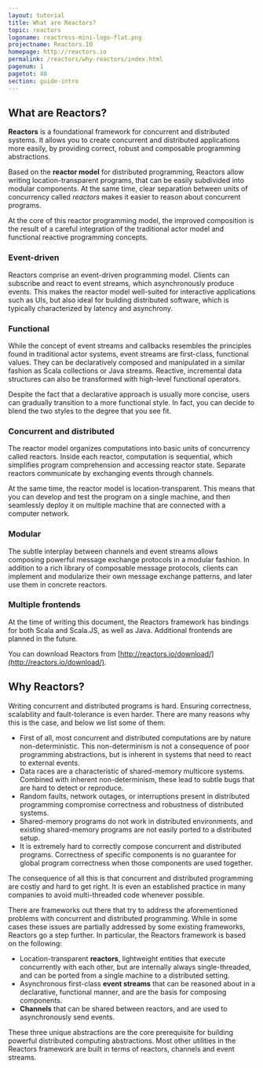 ```yaml
---
layout: tutorial
title: What are Reactors?
topic: reactors
logoname: reactress-mini-logo-flat.png
projectname: Reactors.IO
homepage: http://reactors.io
permalink: /reactors/why-reactors/index.html
pagenum: 1
pagetot: 40
section: guide-intro
---
```


## What are Reactors?

**Reactors** is a foundational framework for concurrent and distributed systems.
It allows you to create concurrent and distributed applications more easily,
by providing correct, robust and composable programming abstractions.

Based on the **reactor model** for distributed programming,
Reactors allow writing location-transparent programs,
that can be easily subdivided into modular components.
At the same time, clear separation between units of concurrency called *reactors*
makes it easier to reason about concurrent programs.

At the core of this reactor programming model,
the improved composition is the result of
a careful integration of the traditional actor model
and functional reactive programming concepts.


### Event-driven

Reactors comprise an event-driven programming model.
Clients can subscribe and react to event streams,
which asynchronously produce events.
This makes the reactor model well-suited for interactive applications such as UIs,
but also ideal for building distributed software,
which is typically characterized by latency and asynchrony.


### Functional

While the concept of event streams and callbacks
resembles the principles found in traditional actor systems,
event streams are first-class, functional values.
They can be declaratively composed and manipulated
in a similar fashion as Scala collections or Java streams.
Reactive, incremental data structures can
also be transformed with high-level functional operators.

Despite the fact that a declarative approach is usually more concise,
users can gradually transition to a more functional style.
In fact, you can decide to blend the two styles
to the degree that you see fit.


### Concurrent and distributed

The reactor model organizes computations
into basic units of concurrency called reactors.
Inside each reactor, computation is sequential,
which simplifies program comprehension and accessing reactor state.
Separate reactors communicate by exchanging events through channels.

At the same time,
the reactor model is location-transparent.
This means that you can develop and test the program on a single machine,
and then seamlessly deploy it on multiple machine that are connected
with a computer network.


### Modular

The subtle interplay between channels and event streams
allows composing powerful message exchange protocols in a modular fashion.
In addition to a rich library of composable message protocols,
clients can implement and modularize their own message exchange patterns,
and later use them in concrete reactors.


### Multiple frontends

At the time of writing this document,
the Reactors framework has bindings for both Scala and Scala.JS,
as well as Java.
Additional frontends are planned in the future.

You can download Reactors from
[http://reactors.io/download/](http://reactors.io/download/).


## Why Reactors?

Writing concurrent and distributed programs is hard.
Ensuring correctness, scalability and fault-tolerance is even harder.
There are many reasons why this is the case,
and below we list some of them:

- First of all, most concurrent and distributed computations are by nature
  non-deterministic. This non-determinism is not a consequence of poor programming
  abstractions, but is inherent in systems that need to react to external events.
- Data races are a characteristic of shared-memory multicore systems.
  Combined with inherent non-determinism, these lead to subtle bugs that are hard to
  detect or reproduce.
- Random faults, network outages, or interruptions present in distributed programming
  compromise correctness and robustness of distributed systems.
- Shared-memory programs do not work in distributed environments,
  and existing shared-memory programs are not easily ported to a distributed setup.
- It is extremely hard to correctly compose concurrent and distributed programs.
  Correctness of specific components is no guarantee for global program correctness
  when those components are used together.

The consequence of all this is that concurrent and distributed programming are
costly and hard to get right.
It is even an established practice in many companies
to avoid multi-threaded code whenever possible.

There are frameworks out there that try to address the aforementioned problems
with concurrent and distributed programming.
While in some cases these issues are partially addressed by some existing frameworks,
Reactors go a step further.
In particular, the Reactors framework is based on the following:

- Location-transparent **reactors**, lightweight entities that execute concurrently with
  each other, but are internally always single-threaded,
  and can be ported from a single machine to a distributed setting.
- Asynchronous first-class **event streams** that can be reasoned about
  in a declarative, functional manner, and are the basis for composing components.
- **Channels** that can be shared between reactors, and are used to asynchronously
  send events.

These three unique abstractions are the core prerequisite
for building powerful distributed computing abstractions.
Most other utilities in the Reactors framework are built in terms of reactors,
channels and event streams.


